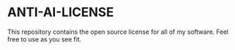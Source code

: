 # ANTI-AI-LICENSE
This repository contains the open source license for all of my software. Feel free to use as you see fit.
